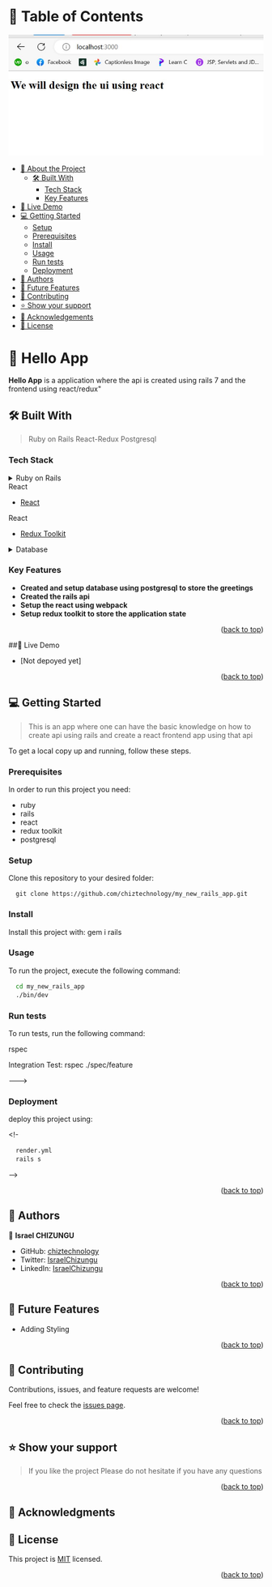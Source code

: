 # 📗 Table of Contents

<img src='./hello.jpg'>

- [📖 About the Project](#about-project)
  - [🛠 Built With](#built-with)
    - [Tech Stack](#tech-stack)
    - [Key Features](#key-features)
 - [🚀 Live Demo](#live-demo)
- [💻 Getting Started](#getting-started)
  - [Setup](#setup)
  - [Prerequisites](#prerequisites)
  - [Install](#install)
  - [Usage](#usage)
  - [Run tests](#run-tests)
  - [Deployment](#deployment)
- [👥 Authors](#authors)
- [🔭 Future Features](#future-features)
- [🤝 Contributing](#contributing)
- [⭐️ Show your support](#support)
- [🙏 Acknowledgements](#acknowledgements)
- [📝 License](#license)

# 📖 Hello App <a name="about-project"></a>

**Hello App** is a application where the api is created using rails 7 and the frontend using react/redux" 

## 🛠 Built With <a name="built-with"></a>
 >Ruby on Rails
 >React-Redux
 >Postgresql
### Tech Stack <a name="tech-stack"></a>

<details>
<summary>Ruby on Rails</summary>
  <ul>
    <li><a href="https://rubyonrails.org/">RubyonRails</a></li>
  </ul>
</details> 
<summary>React</summary>
  <ul>
    <li><a href="https://react.dev/">React</a></li>
  </ul>
</details> 
</details> 
<summary>React</summary>
  <ul>
    <li><a href="https://redux-toolkit.js.org/">Redux Toolkit</a></li>
  </ul>
</details> 
<details>
<summary>Database</summary>
  <ul>
    <li><a href="https://www.postgresql.org/">PostgreSQL</a></li>
  </ul>
</details>

### Key Features <a name="key-features"></a>


- **Created and setup database using postgresql to store the greetings**
- **Created the rails api**
- **Setup the react using webpack**
- **Setup redux toolkit to store the application state**
<p align="right">(<a href="#readme-top">back to top</a>)</p>

##🚀 Live Demo <a name="live-demo"></a>

- [Not depoyed yet]

<p align="right">(<a href="#readme-top">back to top</a>)</p>


## 💻 Getting Started <a name="getting-started"></a>

> This is an app where one can have the basic knowledge on how to create api using rails and create a react frontend app using that api

To get a local copy up and running, follow these steps.

### Prerequisites

In order to run this project you need:
- ruby
- rails
- react
- redux toolkit
- postgresql
  <br>


### Setup

Clone this repository to your desired folder:

```
  git clone https://github.com/chiztechnology/my_new_rails_app.git
```

### Install

Install this project with:
gem i rails

### Usage

To run the project, execute the following command:
```sh
  cd my_new_rails_app
  ./bin/dev
```
### Run tests

To run tests, run the following command:

rspec

Integration Test:
 rspec ./spec/feature
 
--->
### Deployment
 deploy this project using:

<!-

```sh
  render.yml
  rails s
```
  
 -->

<p align="right">(<a href="#readme-top">back to top</a>)</p>


## 👥 Authors <a name="authors"></a>


👤 **Israel CHIZUNGU**

- GitHub: [chiztechnology](https://github.com/chiztechnology)
- Twitter: [IsraelChizungu](https://twitter.com/IsraelChizungu)
- LinkedIn: [IsraelChizungu](https://www.linkedin.com/in/israelchizungu/)


<p align="right">(<a href="#readme-top">back to top</a>)</p>


## 🔭 Future Features <a name="future-features"></a>

- Adding Styling

<p align="right">(<a href="#readme-top">back to top</a>)</p>


## 🤝 Contributing <a name="contributing"></a>

Contributions, issues, and feature requests are welcome!

Feel free to check the [issues page](../../issues/).


<p align="right">(<a href="#readme-top">back to top</a>)</p>

## ⭐️ Show your support <a name="support"></a>

> If you like the project Please do not hesitate if you have any questions

<p align="right">(<a href="#readme-top">back to top</a>)</p>

## 🙏 Acknowledgments <a name="acknowledgements"></a>


## 📝 License <a name="license"></a>

This project is [MIT](./LICENSE) licensed.

<p align="right">(<a href="#readme-top">back to top</a>)</p>
